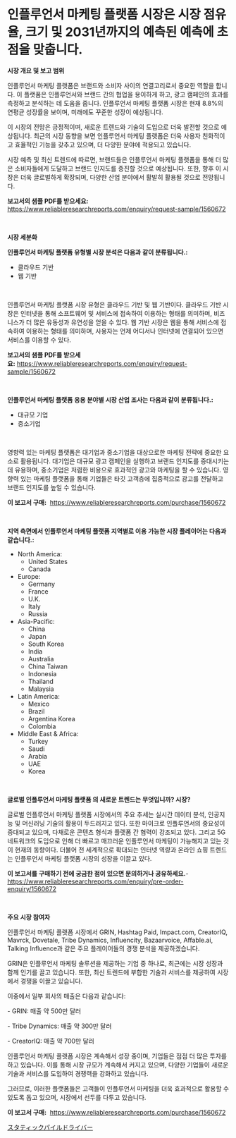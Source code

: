 <p><h1>인플루언서 마케팅 플랫폼 시장은 시장 점유율, 크기 및 2031년까지의 예측된 예측에 초점을 맞춥니다.</h1></p><p><strong>시장 개요 및 보고 범위</strong></p>
<p><p>인플루언서 마케팅 플랫폼은 브랜드와 소비자 사이의 연결고리로서 중요한 역할을 합니다. 이 플랫폼은 인플루언서와 브랜드 간의 협업을 용이하게 하고, 광고 캠페인의 효과를 측정하고 분석하는 데 도움을 줍니다. 인플루언서 마케팅 플랫폼 시장은 현재 8.8%의 연평균 성장률을 보이며, 미래에도 꾸준한 성장이 예상됩니다.</p><p>이 시장의 전망은 긍정적이며, 새로운 트렌드와 기술의 도입으로 더욱 발전할 것으로 예상됩니다. 최근의 시장 동향을 보면 인플루언서 마케팅 플랫폼은 더욱 사용자 친화적이고 효율적인 기능을 갖추고 있으며, 더 다양한 분야에 적용되고 있습니다.</p><p>시장 예측 및 최신 트렌드에 따르면, 브랜드들은 인플루언서 마케팅 플랫폼을 통해 더 많은 소비자들에게 도달하고 브랜드 인지도를 증진할 것으로 예상됩니다. 또한, 향후 이 시장은 더욱 글로벌하게 확장되며, 다양한 산업 분야에서 활발히 활용될 것으로 전망됩니다.</p></p>
<p><strong>보고서의 샘플 PDF를 받으세요:</strong> <a href="https://www.reliableresearchreports.com/enquiry/request-sample/1560672">https://www.reliableresearchreports.com/enquiry/request-sample/1560672</a></p>
<p>&nbsp;</p>
<p><strong>시장 세분화</strong></p>
<p><strong>인플루언서 마케팅 플랫폼 유형별 시장 분석은 다음과 같이 분류됩니다.:</strong></p>
<p><ul><li>클라우드 기반</li><li>웹 기반</li></ul></p>
<p>&nbsp;</p>
<p><p>인플루언서 마케팅 플랫폼 시장 유형은 클라우드 기반 및 웹 기반이다. 클라우드 기반 시장은 인터넷을 통해 소프트웨어 및 서비스에 접속하여 이용하는 형태를 의미하며, 비즈니스가 더 많은 유동성과 유연성을 얻을 수 있다. 웹 기반 시장은 웹을 통해 서비스에 접속하여 이용하는 형태를 의미하며, 사용자는 언제 어디서나 인터넷에 연결되어 있으면 서비스를 이용할 수 있다.</p></p>
<p><strong>보고서의 샘플 PDF를 받으세요:</strong>&nbsp;<a href="https://www.reliableresearchreports.com/enquiry/request-sample/1560672">https://www.reliableresearchreports.com/enquiry/request-sample/1560672</a></p>
<p>&nbsp;</p>
<p><strong> 인플루언서 마케팅 플랫폼 응용 분야별 시장 산업 조사는 다음과 같이 분류됩니다.:</strong></p>
<p><ul><li>대규모 기업</li><li>중소기업</li></ul></p>
<p>&nbsp;</p>
<p><p>영향력 있는 마케팅 플랫폼은 대기업과 중소기업을 대상으로한 마케팅 전략에 중요한 요소로 활용됩니다. 대기업은 대규모 광고 캠페인을 실행하고 브랜드 인지도를 증대시키는 데 유용하며, 중소기업은 저렴한 비용으로 효과적인 광고와 마케팅을 할 수 있습니다. 영향력 있는 마케팅 플랫폼을 통해 기업들은 타깃 고객층에 집중적으로 광고를 전달하고 브랜드 인지도를 높일 수 있습니다.</p></p>
<p><strong>이 보고서 구매:</strong>&nbsp; <a href="https://www.reliableresearchreports.com/purchase/1560672">https://www.reliableresearchreports.com/purchase/1560672</a></p>
<p>&nbsp;</p>
<p><strong>지역 측면에서 인플루언서 마케팅 플랫폼 지역별로 이용 가능한 시장 플레이어는 다음과 같습니다.:</strong></p>
<p><ul>
    <li>
        North America:
        <ul>
            <li>United States</li>
            <li>Canada</li>
        </ul>
    </li>
    <li>
        Europe:
        <ul>
            <li>Germany</li>
            <li>France</li>
            <li>U.K.</li>
            <li>Italy</li>
            <li>Russia</li>
        </ul>
    </li>
    <li>
        Asia-Pacific:
        <ul>
            <li>China</li>
            <li>Japan</li>
            <li>South Korea</li>
            <li>India</li>
            <li>Australia</li>
            <li>China Taiwan</li>
            <li>Indonesia</li>
            <li>Thailand</li>
            <li>Malaysia</li>
        </ul>
    </li>
    <li>
        Latin America:
        <ul>
            <li>Mexico</li>
            <li>Brazil</li>
            <li>Argentina Korea</li>
            <li>Colombia</li>
        </ul>
    </li>
    <li>
        Middle East & Africa:
        <ul>
            <li>Turkey</li>
            <li>Saudi</li>
            <li>Arabia</li>
            <li>UAE</li>
            <li>Korea</li>
        </ul>
    </li>
    </ul></p>
<p>&nbsp;</p>
<p><strong>글로벌 인플루언서 마케팅 플랫폼 의 새로운 트렌드는 무엇입니까? 시장?</strong></p>
<p><p>글로벌 인플루언서 마케팅 플랫폼 시장에서의 주요 추세는 실시간 데이터 분석, 인공지능 및 머신러닝 기술의 활용이 두드러지고 있다. 또한 마이크로 인플루언서의 중요성이 증대되고 있으며, 다채로운 콘텐츠 형식과 플랫폼 간 협력이 강조되고 있다. 그리고 5G 네트워크의 도입으로 인해 더 빠르고 매끄러운 인플루언서 마케팅이 가능해지고 있는 것이 현재의 동향이다. 더불어 전 세계적으로 확대되는 인터넷 역량과 온라인 쇼핑 트렌드는 인플루언서 마케팅 플랫폼 시장의 성장을 이끌고 있다.</p></p>
<p><strong>이 보고서를 구매하기 전에 궁금한 점이 있으면 문의하거나 공유하세요.</strong>- <a href="https://www.reliableresearchreports.com/enquiry/pre-order-enquiry/1560672">https://www.reliableresearchreports.com/enquiry/pre-order-enquiry/1560672</a></p>
<p>&nbsp;</p>
<p><strong>주요 시장 참여자</strong></p>
<p><p>인플루언서 마케팅 플랫폼 시장에서 GRIN, Hashtag Paid, Impact.com, CreatorIQ, Mavrck, Dovetale, Tribe Dynamics, Influencity, Bazaarvoice, Affable.ai, Talking Influence과 같은 주요 플레이어들의 경쟁 분석을 제공하겠습니다.</p><p>GRIN은 인플루언서 마케팅 솔루션을 제공하는 기업 중 하나로, 최근에는 시장 성장과 함께 인기를 끌고 있습니다. 또한, 최신 트렌드에 부합한 기술과 서비스를 제공하여 시장에서 경쟁을 이끌고 있습니다.</p><p>이중에서 일부 회사의 매출은 다음과 같습니다:</p><p>- GRIN: 매출 약 500만 달러</p><p>- Tribe Dynamics: 매출 약 300만 달러</p><p>- CreatorIQ: 매출 약 700만 달러</p><p>인플루언서 마케팅 플랫폼 시장은 계속해서 성장 중이며, 기업들은 점점 더 많은 투자를 하고 있습니다. 이를 통해 시장 규모가 계속해서 커지고 있으며, 다양한 기업들이 새로운 기술과 서비스를 도입하여 경쟁력을 강화하고 있습니다.</p><p>그러므로, 이러한 플랫폼들은 고객들이 인플루언서 마케팅을 더욱 효과적으로 활용할 수 있도록 돕고 있으며, 시장에서 선두를 다투고 있습니다.</p></p>
<p><strong>이 보고서 구매:</strong>&nbsp;&nbsp;<a href="https://www.reliableresearchreports.com/purchase/1560672">https://www.reliableresearchreports.com/purchase/1560672</a></p>
<p><p><a href="https://github.com/zoetazuur/Market-Research-Report-List-1/blob/main/11708236391.md">スタティックパイルドライバー</a></p></p>
